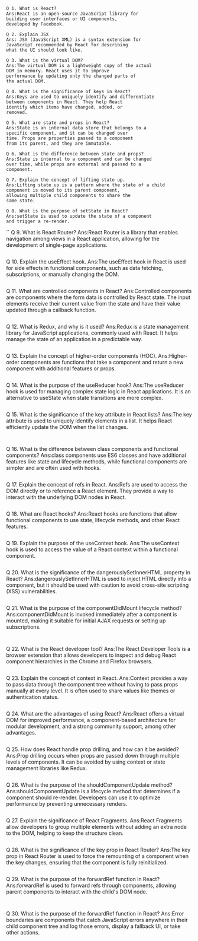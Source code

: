 ```
Q 1. What is React?
Ans:React is an open-source JavaScript library for
building user interfaces or UI components,
developed by Facebook.
```

```
Q 2. Explain JSX
Ans: JSX (JavaScript XML) is a syntax extension for
JavaScript recommended by React for describing
what the UI should look like.
```

```
Q 3. What is the virtual DOM?
Ans:The virtual DOM is a lightweight copy of the actual
DOM in memory. React uses it to improve
performance by updating only the changed parts of
the actual DOM.
```

```
Q 4. What is the significance of keys in React?
Ans:Keys are used to uniquely identify and differentiate
between components in React. They help React
identify which items have changed, added, or
removed.
```

```
Q 5. What are state and props in React?
Ans:State is an internal data store that belongs to a
specific component, and it can be changed over
time. Props are properties passed to a component
from its parent, and they are immutable.
```

```
Q 6. What is the difference between state and props?
Ans:State is internal to a component and can be changed
over time, while props are external and passed to a
component.
```

```
Q 7. Explain the concept of lifting state up.
Ans:Lifting state up is a pattern where the state of a child
component is moved to its parent component,
allowing multiple child components to share the
same state.
```

```
Q 8. What is the purpose of setState in React?
Ans:setState is used to update the state of a component
and trigger a re-render.
```

``
Q 9. What is React Router?
Ans:React Router is a library that enables navigation
among views in a React application, allowing for the
development of single-page applications.
```

```
Q 10. Explain the useEffect hook.
Ans:The useEffect hook in React is used for side effects in
functional components, such as data fetching,
subscriptions, or manually changing the DOM.
```

```
Q 11. What are controlled components in React?
Ans:Controlled components are components where the
form data is controlled by React state. The input
elements receive their current value from the state
and have their value updated through a callback
function.
```

```
Q 12. What is Redux, and why is it used?
Ans:Redux is a state management library for JavaScript
applications, commonly used with React. It helps
manage the state of an application in a predictable
way.
```

```
Q 13. Explain the concept of higher-order
components (HOC).
Ans:Higher-order components are functions that take a
component and return a new component with
additional features or props.
```

```
Q 14. What is the purpose of the useReducer hook?
Ans:The useReducer hook is used for managing complex
state logic in React applications. It is an alternative
to useState when state transitions are more
complex.
```

```
Q 15. What is the significance of the key attribute
in React lists?
Ans:The key attribute is used to uniquely identify
elements in a list. It helps React efficiently update
the DOM when the list changes.
```


```
Q 16. What is the difference between class
components and functional components?
Ans:class components use ES6 classes and have
additional features like state and lifecycle methods,
while functional components are simpler and are
often used with hooks.
```

````
Q 17. Explain the concept of refs in React.
Ans:Refs are used to access the DOM directly or to
reference a React element. They provide a way to
interact with the underlying DOM nodes in React.
```

```
Q 18. What are React hooks?
Ans:React hooks are functions that allow functional
components to use state, lifecycle methods, and
other React features.
```

```
Q 19. Explain the purpose of the useContext
hook.
Ans:The useContext hook is used to access the value of a
React context within a functional component.
```

```
Q 20. What is the significance of the
dangerouslySetInnerHTML property in React?
Ans:dangerouslySetInnerHTML is used to inject HTML
directly into a component, but it should be used with
caution to avoid cross-site scripting (XSS)
vulnerabilities.
```

```
Q 21. What is the purpose of the
componentDidMount lifecycle method?
Ans:componentDidMount is invoked immediately after a
component is mounted, making it suitable for initial
AJAX requests or setting up subscriptions.
```


```
Q 22. What is the React developer tool?
Ans:The React Developer Tools is a browser extension
that allows developers to inspect and debug React
component hierarchies in the Chrome and Firefox
browsers.
```

```
Q 23. Explain the concept of context in React.
Ans:Context provides a way to pass data through the
component tree without having to pass props
manually at every level. It is often used to share
values like themes or authentication status.
```

```
Q 24. What are the advantages of using React?
Ans:React offers a virtual DOM for improved
performance, a component-based architecture for
modular development, and a strong community
support, among other advantages.
```

```
Q 25. How does React handle prop drilling, and
how can it be avoided?
Ans:Prop drilling occurs when props are passed down
through multiple levels of components. It can be
avoided by using context or state management
libraries like Redux.
```

```
Q 26. What is the purpose of the
shouldComponentUpdate method?
Ans:shouldComponentUpdate is a lifecycle method that
determines if a component should re-render.
Developers can use it to optimize performance by
preventing unnecessary renders.
```

```
Q 27. Explain the significance of React Fragments.
Ans:React Fragments allow developers to group multiple
elements without adding an extra node to the DOM,
helping to keep the structure clean.
```

````
Q 28. What is the significance of the key prop in
React Router?
Ans:The key prop in React Router is used to force the
remounting of a component when the key changes,
ensuring that the component is fully reinitialized.
```

````
Q 29. What is the purpose of the forwardRef
function in React?
Ans:forwardRef is used to forward refs through
components, allowing parent components to
interact with the child's DOM node.
```


```
Q 30. What is the purpose of the forwardRef
function in React?
Ans:Error boundaries are components that catch
JavaScript errors anywhere in their child component
tree and log those errors, display a fallback UI, or
take other actions.
```